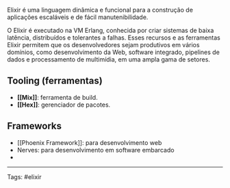 
Elixir é uma linguagem dinâmica e funcional para a construção de aplicações escaláveis e de fácil manutenibilidade.

O Elixir é executado na VM Erlang, conhecida por criar sistemas de baixa latência, distribuídos e tolerantes a falhas. Esses recursos e as ferramentas Elixir permitem que os desenvolvedores sejam produtivos em vários domínios, como desenvolvimento da Web, software integrado, pipelines de dados e processamento de multimídia, em uma ampla gama de setores.

## Tooling (ferramentas)

- **[[Mix]]**: ferramenta de build.
- **[[Hex]]**: gerenciador de pacotes.

## Frameworks

- [[Phoenix Framework]]: para desenvolvimento web
- Nerves: para desenvolvimento em software embarcado
- 

---
Tags: #elixir